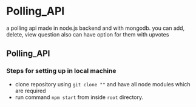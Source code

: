 # Polling_API
a polling api made in node.js backend and with mongodb. you can add, delete, view question also can have option for them with upvotes

<html>
  <body>
    <h2>Polling_API</h2>
    <h3>Steps for setting up in local machine</h3>
     <ul>  
       <li>clone repository using <code>git clone "<REPO_URL>"</code> and have all node modules which are required</li>
        <li>run command <code>npm start</code> from inside <code>root</code> directory.</li>
     </ul>
  </body>
</html>
